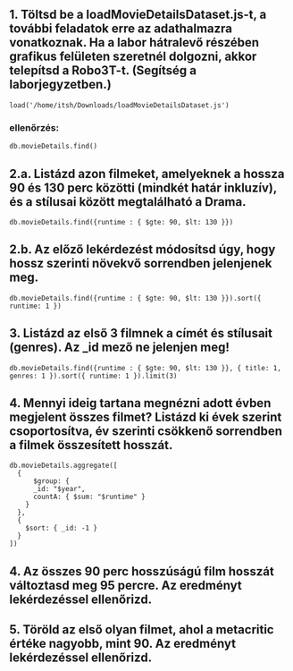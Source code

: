 ## 1. Töltsd be a loadMovieDetailsDataset.js-t, a további feladatok erre az adathalmazra vonatkoznak. Ha a labor hátralevő részében grafikus felületen szeretnél dolgozni, akkor telepítsd a Robo3T-t. (Segítség a laborjegyzetben.)
`load('/home/itsh/Downloads/loadMovieDetailsDataset.js')`
### ellenőrzés:
`db.movieDetails.find()`

## 2.a. Listázd azon filmeket, amelyeknek a hossza 90 és 130 perc közötti (mindkét határ inkluzív), és a stílusai között megtalálható a Drama.
`db.movieDetails.find({runtime : { $gte: 90, $lt: 130 }})`

## 2.b. Az előző lekérdezést módosítsd úgy, hogy hossz szerinti növekvő sorrendben jelenjenek meg.
`db.movieDetails.find({runtime : { $gte: 90, $lt: 130 }}).sort({ runtime: 1 })`

## 3. Listázd az első 3 filmnek a címét és stílusait (genres). Az _id mező ne jelenjen meg!
`db.movieDetails.find({runtime : { $gte: 90, $lt: 130 }}, { title: 1, genres: 1 }).sort({ runtime: 1 }).limit(3)`
 
## 4. Mennyi ideig tartana megnézni adott évben megjelent összes filmet? Listázd ki évek szerint csoportosítva, év szerinti csökkenő sorrendben a filmek összesített hosszát.
```
db.movieDetails.aggregate([
  {
      $group: {
      _id: "$year",
      countA: { $sum: "$runtime" }
    }
  },
  {
    $sort: { _id: -1 }
  }
])
```
 
## 4. Az összes 90 perc hosszúságú film hosszát változtasd meg 95 percre. Az eredményt lekérdezéssel ellenőrizd.

 
## 5. Töröld az első olyan filmet, ahol a metacritic értéke nagyobb, mint 90. Az eredményt lekérdezéssel ellenőrizd.